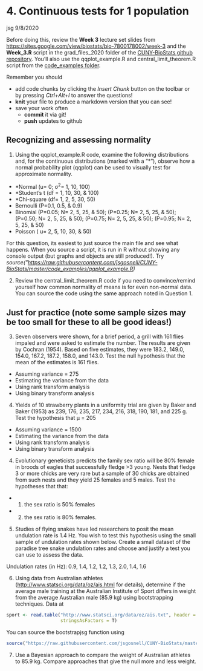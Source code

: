 4\. Continuous tests for 1 population
================
jsg
9/8/2020

Before doing this, review the **Week 3** lecture set slides from
<https://sites.google.com/view/biostats/bio-7800178002/week-3> and the
**Week\_3.R** script in the grad\_files\_2020 folder of the
[CUNY-BioStats github
repository](https://github.com/jsgosnell/CUNY-BioStats). You’ll also use
the qqplot\_example.R and central\_limit\_theorem.R script from the
[code\_examples
folder](https://github.com/jsgosnell/CUNY-BioStats/tree/master/code_examples).

Remember you should

  - add code chunks by clicking the *Insert Chunk* button on the toolbar
    or by pressing *Ctrl+Alt+I* to answer the questions\!
  - **knit** your file to produce a markdown version that you can see\!
  - save your work often
      - **commit** it via git\!
      - **push** updates to github

## Recognizing and assessing normality

1.  Using the qqplot\_example.R code, examine the following
    distributions and, for the continuous distributions (marked with a
    “\*”), observe how a normal probability plot (qqplot) can be used
    to visually test for approximate normality.

<!-- end list -->

  - \*Normal (u= 0; σ<sup>2</sup>= 1, 10, 100)
  - \*Student’s t (df = 1, 10, 30, & 100)
  - \*Chi-square (df= 1, 2, 5, 30, 50)
  - Bernoulli (P=0.1, 0.5, & 0.9)
  - Binomial (P=0.05; N= 2, 5, 25, & 50); (P=0.25; N= 2, 5, 25, & 50);
    (P=0.50; N= 2, 5, 25, & 50); (P=0.75; N= 2, 5, 25, & 50); (P=0.95;
    N= 2, 5, 25, & 50)
  - Poisson ( u= 2, 5, 10, 30, & 50)

For this question, its easiest to just source the main file and see what
happens. When you source a script, it is run in R without showing any
console output (but graphs and objects are still produced\!). Try
*source("<https://raw.githubusercontent.com/jsgosnell/CUNY-BioStats/master/code_examples/qqplot_example.R>)*

2.  Review the central\_limit\_theorem.R code if you need to
    convince/remind yourself how common normality of means is for even
    non-normal data. You can source the code using the same approach
    noted in Question 1.

## Just for practice (note some sample sizes may be too small for these to all be good ideas\!)

3.  Seven observers were shown, for a brief period, a grill with 161
    flies impaled and were asked to estimate the number. The results are
    given by Cochran (1954). Based on five estimates, they were 183.2,
    149.0, 154.0, 167.2, 187.2, 158.0, and 143.0. Test the null
    hypothesis that the mean of the estimates is 161 flies.

<!-- end list -->

  - Assuming variance = 275
  - Estimating the variance from the data
  - Using rank transform analysis
  - Using binary transform analysis

<!-- end list -->

4.  Yields of 10 strawberry plants in a uniformity trial are given by
    Baker and Baker (1953) as 239, 176, 235, 217, 234, 216, 318, 190,
    181, and 225 g. Test the hypothesis that µ = 205

<!-- end list -->

  - Assuming variance = 1500
  - Estimating the variance from the data
  - Using rank transform analysis
  - Using binary transform analysis

<!-- end list -->

4.  Evolutionary geneticists predicts the family sex ratio will be 80%
    female in broods of eagles that successfully fledge \>3 young. Nests
    that fledge 3 or more chicks are very rare but a sample of 30 chicks
    are obtained from such nests and they yield 25 females and 5 males.
    Test the hypotheses that that:

<!-- end list -->

  - 1)  the sex ratio is 50% females

  - 2)  the sex ratio is 80% females.

<!-- end list -->

5.  Studies of flying snakes have led researchers to posit the mean
    undulation rate is 1.4 Hz. You wish to test this hypothesis using
    the small sample of undulation rates shown below. Create a small
    dataset of the paradise tree snake undulation rates and choose and
    justify a test you can use to assess the data.

Undulation rates (in Hz): 0.9, 1.4, 1.2, 1.2, 1.3, 2.0, 1.4, 1.6

6.  Using data from Australian athletes
    (<http://www.statsci.org/data/oz/ais.html> for details), determine
    if the average male training at the Australian Institute of Sport
    differs in weight from the average Australian male (85.9 kg) using
    bootstrapping techniques. Data at

<!-- end list -->

``` r
sport <- read.table("http://www.statsci.org/data/oz/ais.txt", header = T, 
                    stringsAsFactors = T)
```

You can source the bootstrapjsg function using

``` r
source("https://raw.githubusercontent.com/jsgosnell/CUNY-BioStats/master/code_examples/bootstrapjsg.R")
```

7.  Use a Bayesian approach to compare the weight of Australian athletes
    to 85.9 kg. Compare approaches that give the null more and less
    weight.
